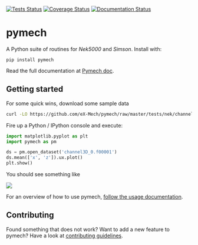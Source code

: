 [![Tests Status](https://github.com/eX-Mech/pymech/actions/workflows/tests.yml/badge.svg)](https://github.com/eX-Mech/pymech/actions/workflows/tests.yml)
[![Coverage Status](https://coveralls.io/repos/github/eX-Mech/pymech/badge.png?branch=master)](https://coveralls.io/github/eX-Mech/pymech?branch=master)
[![Documentation Status](https://readthedocs.org/projects/pymech/badge/?version=latest)](http://pymech.readthedocs.org/en/stable/)

# pymech

A Python suite of routines for *Nek5000* and *Simson*. Install with:

```
pip install pymech
```

Read the full documentation at [Pymech doc](http://pymech.readthedocs.io/en/stable).

## Getting started

For some quick wins, download some sample data

```sh
curl -LO https://github.com/eX-Mech/pymech/raw/master/tests/nek/channel3D_0.f00001
```

Fire up a Python / IPython console and execute:

```py
import matplotlib.pyplot as plt
import pymech as pm

ds = pm.open_dataset('channel3D_0.f00001')
ds.mean(['x', 'z']).ux.plot()
plt.show()
```

You should see something like

![](https://pymech.readthedocs.io/en/stable/_images/usage_37_1.png)

For an overview of how to use pymech, [follow the usage
documentation](https://pymech.readthedocs.io/en/stable/usage.html).

## Contributing

Found something that does not work? Want to add a new feature to pymech? Have a
look at [contributing
guidelines](https://pymech.readthedocs.io/en/stable/contributing.html).
